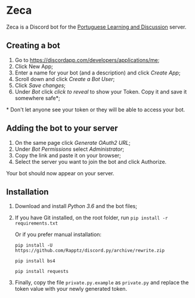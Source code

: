 # Zeca

Zeca is a Discord bot for the [Portuguese Learning and Discussion](https://discord.gg/xMwmBZe) server.

## Creating a bot

1. Go to https://discordapp.com/developers/applications/me;
2. Click New App;
3. Enter a name for your bot (and a description) and click *Create App*;
4. Scroll down and click *Create a Bot User*;
5. Click *Save changes*;
6. Under *Bot* click *click to reveal* to show your Token. Copy it and save it somewhere safe\*;

\* Don't let anyone see your token or they will be able to access your bot.

## Adding the bot to your server

1. On the same page click *Generate OAuth2 URL*;
2. Under *Bot Permissions* select *Administrator*;
3. Copy the link and paste it on your browser;
4. Select the server you want to join the bot and click Authorize.

Your bot should now appear on your server.

## Installation

1. Download and install *Python 3.6* and the bot files;
2. If you have Git installed, on the root folder, run ```pip install -r requirements.txt```

    Or if you prefer manual installation:

    ```pip install -U https://github.com/Rapptz/discord.py/archive/rewrite.zip```

    ```pip install bs4```

    ```pip install requests```

3. Finally, copy the file `private.py.example` as `private.py` and replace the token value with your newly generated token.